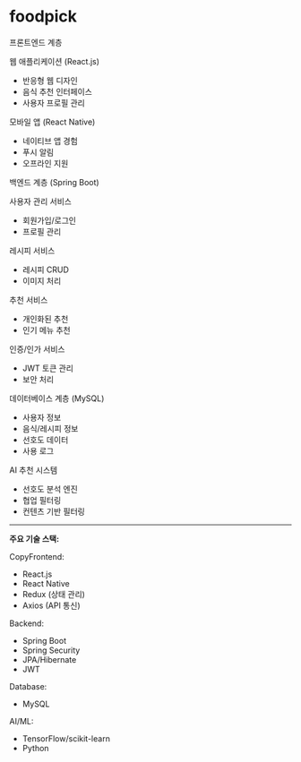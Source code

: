 # foodpick

프론트엔드 계층

웹 애플리케이션 (React.js)
- 반응형 웹 디자인
- 음식 추천 인터페이스
- 사용자 프로필 관리

모바일 앱 (React Native)
- 네이티브 앱 경험
- 푸시 알림
- 오프라인 지원


백엔드 계층 (Spring Boot)

사용자 관리 서비스
- 회원가입/로그인
- 프로필 관리

레시피 서비스
- 레시피 CRUD
- 이미지 처리

추천 서비스
- 개인화된 추천
- 인기 메뉴 추천

인증/인가 서비스
- JWT 토큰 관리
- 보안 처리


데이터베이스 계층 (MySQL)
- 사용자 정보
- 음식/레시피 정보
- 선호도 데이터
- 사용 로그

AI 추천 시스템
- 선호도 분석 엔진
- 협업 필터링
- 컨텐츠 기반 필터링

---
**주요 기술 스택:**

CopyFrontend:
- React.js
- React Native
- Redux (상태 관리)
- Axios (API 통신)

Backend:
- Spring Boot
- Spring Security
- JPA/Hibernate
- JWT

Database:
- MySQL

AI/ML:
- TensorFlow/scikit-learn
- Python
